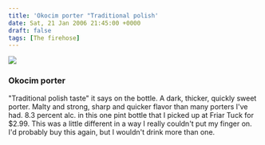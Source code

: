 ```yaml
---
title: 'Okocim porter "Traditional polish'
date: Sat, 21 Jan 2006 21:45:00 +0000
draft: false
tags: [The firehose]
---
```


[![](http://splashblog.com/buraglio/226185.jpg)](http://splashblog.com/buraglio/226185.jpg)  

### Okocim porter

"Traditional polish taste" it says on the bottle. A dark, thicker, quickly sweet porter. Malty and strong, sharp and quicker flavor than many porters I've had. 8.3 percent alc. in this one pint bottle that I picked up at Friar Tuck for $2.99. This was a little different in a way I really couldn't put my finger on. I'd probably buy this again, but I wouldn't drink more than one.